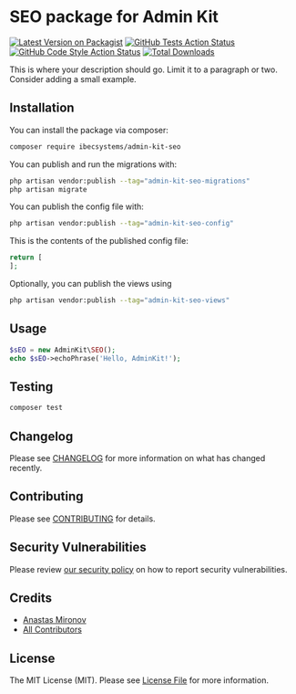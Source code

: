 # SEO package for Admin Kit

[![Latest Version on Packagist](https://img.shields.io/packagist/v/ibec-box/admin-kit-seo.svg?style=flat-square)](https://packagist.org/packages/ibecsystems/admin-kit-seo)
[![GitHub Tests Action Status](https://img.shields.io/github/actions/workflow/status/ibec-box/admin-kit-seo/run-tests.yml?branch=2.x&label=tests&style=flat-square)](https://github.com/ibec-box/admin-kit-seo/actions?query=workflow%3Arun-tests+branch%3A2.x)
[![GitHub Code Style Action Status](https://img.shields.io/github/actions/workflow/status/ibec-box/admin-kit-seo/fix-php-code-style-issues.yml?branch=2.x&label=code%20style&style=flat-square)](https://github.com/ibec-box/admin-kit-seo/actions?query=workflow%3A"Fix+PHP+code+style+issues"+branch%3A2.x)
[![Total Downloads](https://img.shields.io/packagist/dt/ibec-box/admin-kit-seo.svg?style=flat-square)](https://packagist.org/packages/ibecsystems/admin-kit-seo)

This is where your description should go. Limit it to a paragraph or two. Consider adding a small example.

## Installation

You can install the package via composer:

```bash
composer require ibecsystems/admin-kit-seo
```

You can publish and run the migrations with:

```bash
php artisan vendor:publish --tag="admin-kit-seo-migrations"
php artisan migrate
```

You can publish the config file with:

```bash
php artisan vendor:publish --tag="admin-kit-seo-config"
```

This is the contents of the published config file:

```php
return [
];
```

Optionally, you can publish the views using

```bash
php artisan vendor:publish --tag="admin-kit-seo-views"
```

## Usage

```php
$sEO = new AdminKit\SEO();
echo $sEO->echoPhrase('Hello, AdminKit!');
```

## Testing

```bash
composer test
```

## Changelog

Please see [CHANGELOG](CHANGELOG.md) for more information on what has changed recently.

## Contributing

Please see [CONTRIBUTING](CONTRIBUTING.md) for details.

## Security Vulnerabilities

Please review [our security policy](../../security/policy) on how to report security vulnerabilities.

## Credits

- [Anastas Mironov](https://github.com/ast21)
- [All Contributors](../../contributors)

## License

The MIT License (MIT). Please see [License File](LICENSE.md) for more information.

